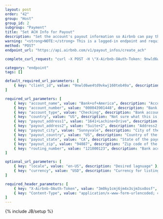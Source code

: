 ```yaml
---
layout: post
order: "42"
group: "Host"
group_id: 2
subgroup: "Payment"
title: "Set ACH Info for Payout"
description: "Set the account's payout information so Airbnb can pay the user."
warning: "<strong>NOTE:</strong> This is a logged-in endpoint and requires an <strong>access_token</strong>. See <a href=\"#login-by-email\">Login Endpoints.</a>"
method: "POST"
endpoint_url: "https://api.airbnb.com/v1/payout_infos/create_ach"

complete_curl_request: "curl -X POST -H \"X-Airbnb-OAuth-Token: 9nwld6we4td9vkwj160teb49a\" -H \"Content-Type: application/x-www-form-urlencoded; charset=UTF-8\" https://api.airbnb.com/v1/payout_infos/create_ach?client_id=3092nxybyb0otqw18e8nh5nty&locale=en-US&currency=USD&account_name=Bank+of+America&account_number=000043901948&account_type=Checking&country=US&payout_address1=1641+Lachine+Drive&payout_address2=&payout_city=Sunnyvale&payout_country=US&payout_state=CA&payout_zip=94087&routing_number=121000123"

category: "endpoint"
tags: []

default_required_url_parameters: [
	{ key: "client_id", value: "9nwld6we4td9vkwj160teb49a", description: "API Key" }
]

required_url_parameters: [
	{ key: "account_name", value: "Bank+of+America", description: "Account name to save as" },
	{ key: "account_number", value: "000043901448", description: "Bank account number." },
	{ key: "account_type", value: "Checking", description: "Bank account type (\"Savings\" or \"Checking\")" },
	{ key: "country", value: "US", description: "Not sure what this is for." },
	{ key: "payout_address1", value: "1641+Lachine+Drive", description: "Address1 of the payout" },
	{ key: "payout_address2", value: "Suite+2", description: "Address2 of the payout" },
	{ key: "payout_city", value: "Sunnyvale", description: "City of the payout" },
	{ key: "payout_country", value: "US", description: "Country of the payout" },
	{ key: "payout_state", value: "CA", description: "State of the payout" },
	{ key: "payout_zip", value: "94087", description: "Zip code of the payout" },
	{ key: "routing_number", value: "121000123", description: "Bank account routing number" },
]

optional_url_parameters: [
	{ key: "locale", value: "en-US", description: "Desired lagnuage" },
	{ key: "currency", value: "USD", description: "Currency for listings" }
]

required_header_parameters: [
	{ key: "X-Airbnb-OAuth-Token", value: "3m0ky1cmj6jm4x3sjm3sx8osf", description: "Airbnb auth token (from auth-ing with login endpoints)" },
	{ key: "Content-Type", value: "application/x-www-form-urlencoded; charset=UTF-8", description: "Content type" }
]
---
```

{% include JB/setup %}
